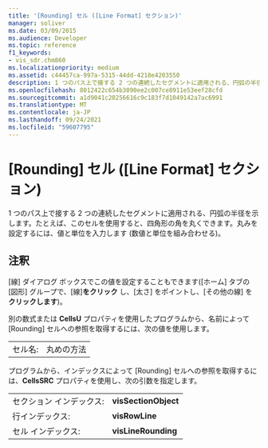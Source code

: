 ```yaml
---
title: '[Rounding] セル ([Line Format] セクション)'
manager: soliver
ms.date: 03/09/2015
ms.audience: Developer
ms.topic: reference
f1_keywords:
- vis_sdr.chm860
ms.localizationpriority: medium
ms.assetid: c44457ca-997a-5315-44dd-4218e4203550
description: 1 つのパス上で接する 2 つの連続したセグメントに適用される、円弧の半径を示します。たとえば、このセルを使用すると、四角形の角を丸くできます。丸みを設定するには、値と単位を入力します (数値と単位を組み合わせる)。
ms.openlocfilehash: 8012422c654b3090ee2c007ce8911e53eef28cfd
ms.sourcegitcommit: a1d9041c20256616c9c183f7d1049142a7ac6991
ms.translationtype: MT
ms.contentlocale: ja-JP
ms.lasthandoff: 09/24/2021
ms.locfileid: "59607795"
---
```

# <a name="rounding-cell-line-format-section"></a>[Rounding] セル ([Line Format] セクション)

1 つのパス上で接する 2 つの連続したセグメントに適用される、円弧の半径を示します。たとえば、このセルを使用すると、四角形の角を丸くできます。丸みを設定するには、値と単位を入力します (数値と単位を組み合わせる)。
  
## <a name="remarks"></a>注釈

[線] ダイアログ ボックスでこの値を設定することもできます([ホーム] タブの [図形] グループで、[線]**をクリック** し、[太さ] をポイントし、[その他の線] を **クリックします**)。  
  
別の数式または **CellsU** プロパティを使用したプログラムから、名前によって [Rounding] セルへの参照を取得するには、次の値を使用します。 
  
|||
|:-----|:-----|
|セル名:  <br/> |丸めの方法  <br/> |
   
プログラムから、インデックスによって [Rounding] セルへの参照を取得するには、**CellsSRC** プロパティを使用し、次の引数を指定します。 
  
|||
|:-----|:-----|
|セクション インデックス:  <br/> |**visSectionObject** <br/> |
|行インデックス:  <br/> |**visRowLine** <br/> |
|セル インデックス:  <br/> |**visLineRounding** <br/> |
   

